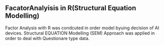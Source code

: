 ## FacatorAnalyisis in R(Structural Equation Modelling)
Factor Analysis with R was condcuted in order model byuing decision of AI devices. Structural EQUATION Modelling (SEM) Approach was applied in order to deal with 
Questionare type data.
